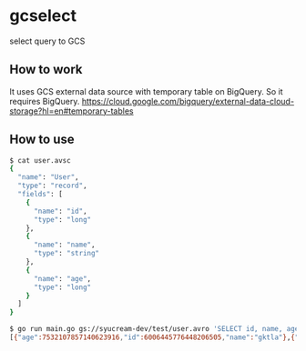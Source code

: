 # gcselect

select query to GCS

## How to work

It uses GCS external data source with temporary table on BigQuery. So it requires BigQuery.
https://cloud.google.com/bigquery/external-data-cloud-storage?hl=en#temporary-tables

## How to use

```sh
$ cat user.avsc
{
  "name": "User",
  "type": "record",
  "fields": [
    {
      "name": "id",
      "type": "long"
    },
    {
      "name": "name",
      "type": "string"
    },
    {
      "name": "age",
      "type": "long"
    }
  ]
}
```

```sh
$ go run main.go gs://syucream-dev/test/user.avro 'SELECT id, name, age FROM __gcselect'
[{"age":7532107857140623916,"id":6006445776448206505,"name":"gktla"},{"age":-3205607056053824364,"id":851631935230924000,"name":"hlwt"},{"age":8540484859928717878,"id":-1574784563590716287,"name":"ekxi"},{"age":1202055264913828667,"id":3601873433973733209,"name":"gc"},{"age":5505536880286505386,"id":2044201735586106587,"name":"kvdeltmytm"},{"age":439990441965119387,"id":2270904139985944258,"name":"shtkbwyt"},{"age":-3430001363178382567,"id":-8437730792950743681,"name":"dudiktu"},{"age":-4911467699644869312,"id":5877633693208886821,"name":"swbnjdfdtt"},{"age":-3014264803582721781,"id":-3929798637128994569,"name":"ngvdckclpkcbe"},{"age":865908852910145979,"id":-1588204925166013109,"name":"nwiw"}]
```
